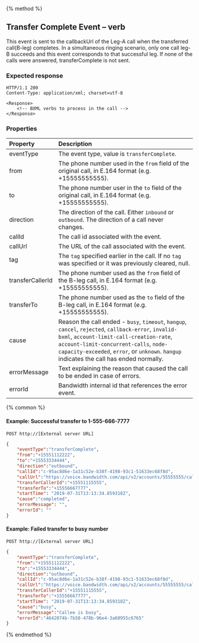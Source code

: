 {% method %}
##  Transfer Complete Event – <Transfer> verb
This event is sent to the callbackUrl of the Leg-A call when the transferred call(B-leg) completes. 
In a simultaneous ringing scenario, only one call leg-B succeeds and this event corresponds to that successful leg. If none of the calls were answered, transferComplete is not sent. 

### Expected response
```http
HTTP/1.1 200
Content-Type: application/xml; charset=utf-8

<Response>
    <!-- BXML verbs to process in the call -->
</Response>
```


### Properties
| Property         | Description                                                                                                                           |
|:-----------------|:--------------------------------------------------------------------------------------------------------------------------------------|
| eventType        | The event type, value is `transferComplete`.                                                                                          |
| from             | The phone number used in the `from` field of the original call, in E.164 format (e.g. +15555555555).                                  |
| to               | The phone number user in the `to` field of the original call, in E.164 format (e.g. +15555555555).                                    |
| direction        | The direction of the call. Either `inbound` or `outbound`. The direction of a call never changes.                                     |
| callId           | The call id associated with the event.                                                                                                |
| callUrl          | The URL of the call associated with the event.                                                                                        |
| tag              | The `tag` specified earlier in the call. If no `tag` was specified or it was previously cleared, null.                                |
| transferCallerId | The phone number used as the `from` field of the B-leg call, in E.164 format (e.g. +15555555555).                                     |
| transferTo       | The phone number used as the `to` field of the B-leg call, in E.164 format (e.g. +15555555555).                                       |
| cause            | Reason the call ended - `busy`, `timeout`, `hangup`, `cancel`, `rejected`, `callback-error`, `invalid-bxml`, `account-limit-call-creation-rate`,  `account-limit-concurrent-calls`, `node-capacity-exceeded`, `error`, or `unknown`. `hangup` indicates the call has ended normally. |
| errorMessage     | Text explaining the reason that caused the call to be ended in case of errors.                                                        |
| errorId          | Bandwidth internal id that references the error event.                                                                                |

{% common %}

#### Example: Successful transfer to 1-555-666-7777

```
POST http://[External server URL]
```

```json
{
	"eventType":"transferComplete",
	"from":"+15551112222",
	"to":"+15553334444",
	"direction":"outbound",
	"callId":"c-95ac8d6e-1a31c52e-b38f-4198-93c1-51633ec68f8d",
	"callUrl":"https://voice.bandwidth.com/api/v2/accounts/55555555/calls/c-95ac8d6e-1a31c52e-b38f-4198-93c1-51633ec68f8d",
	"transferCallerId":"+15551115555",
	"transferTo":"+15556667777",
	"startTime": "2019-07-31T13:13:34.859318Z",
	"cause":"completed",
	"errorMessage": "",
	"errorId": ""
}
```

#### Example: Failed transfer to busy number

```
POST http://[External server URL]
```

```json
{
	"eventType":"transferComplete",
	"from":"+15551112222",
	"to":"+15553334444",
	"direction":"outbound",
	"callId":"c-95ac8d6e-1a31c52e-b38f-4198-93c1-51633ec68f8d",
	"callUrl":"https://voice.bandwidth.com/api/v2/accounts/55555555/calls/c-95ac8d6e-1a31c52e-b38f-4198-93c1-51633ec68f8d",
	"transferCallerId":"+15551115555",
	"transferTo":"+15556667777",
	"startTime": "2019-07-31T13:13:34.859318Z",
	"cause":"busy",
	"errorMessage":"Callee is busy",
	"errorId":"4642074b-7b58-478b-96e4-3a60955c6765"
}
```

{% endmethod %}
